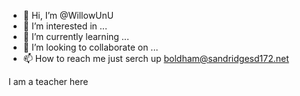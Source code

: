 - 👋 Hi, I’m @WillowUnU
- 👀 I’m interested in ...
- 🌱 I’m currently learning ...
- 💞️ I’m looking to collaborate on ...
- 📫 How to reach me just serch up boldham@sandridgesd172.net
<!---
WillowUnU/WillowUnU is a ✨ special ✨ repository because its `README.md` (this file) appears on your GitHub profile.
You can click the Preview link to take a look at your changes.
--->
I am a teacher here
